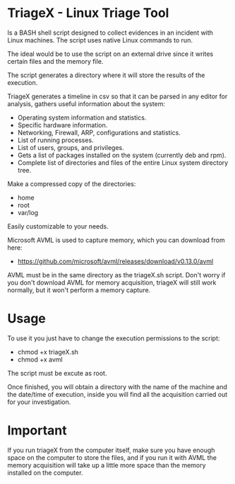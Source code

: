 # TriageX - Linux Triage Tool
Is a BASH shell script designed to collect evidences in an incident with Linux machines. The script uses native Linux commands to run.

The ideal would be to use the script on an external drive since it writes certain files and the memory file.

The script generates a directory where it will store the results of the execution.

TriageX generates a timeline in csv so that it can be parsed in any editor for analysis, gathers useful information about the system:
- Operating system information and statistics.
- Specific hardware information.
- Networking, Firewall, ARP, configurations and statistics.
- List of running processes.
- List of users, groups, and privileges.
- Gets a list of packages installed on the system (currently deb and rpm).
- Complete list of directories and files of the entire Linux system directory tree.

Make a compressed copy of the directories:
- home
- root
- var/log

Easily customizable to your needs.

Microsoft AVML is used to capture memory, which you can download from here:
- https://github.com/microsoft/avml/releases/download/v0.13.0/avml

AVML must be in the same directory as the triageX.sh script. Don't worry if you don't download AVML for memory acquisition, triageX will still work normally, but it won't perform a memory capture.

# Usage
To use it you just have to change the execution permissions to the script:
- chmod +x triageX.sh
- chmod +x avml

The script must be excute as root.

Once finished, you will obtain a directory with the name of the machine and the date/time of execution, inside you will find all the acquisition carried out for your investigation.

# Important

If you run triageX from the computer itself, make sure you have enough space on the computer to store the files, and if you run it with AVML the memory acquisition will take up a little more space than the memory installed on the computer.
